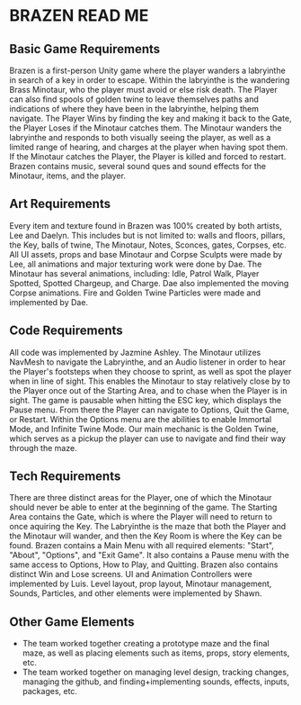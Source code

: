 # BRAZEN READ ME
## Basic Game Requirements
Brazen is a first-person Unity game where the player wanders a labryinthe in search of a key in order to escape. Within the labryinthe is the wandering Brass Minotaur, who the player must avoid or else risk death. The Player can also find spools of golden twine to leave themselves paths and indications of where they have been in the labryinthe, helping them navigate. The Player Wins by finding the key and making it back to the Gate, the Player Loses if the Minotaur catches them. 
The Minotaur wanders the labryinthe and responds to both visually seeing the player, as well as a limited range of hearing, and charges at the player when having spot them. If the Minotaur catches the Player, the Player is killed and forced to restart. 
Brazen contains music, several sound ques and sound effects for the Minotaur, items, and the player. 
## Art Requirements
Every item and texture found in Brazen was 100% created by both artists, Lee and Daelyn. This includes but is not limited to: walls and floors, pillars, the Key, balls of twine, The Minotaur, Notes, Sconces, gates, Corpses, etc. All UI assets, props and base Minotaur and Corpse Sculpts were made by Lee, all animations and major texturing work were done by Dae. The Minotaur has several animations, including: Idle, Patrol Walk, Player Spotted, Spotted Chargeup, and Charge. Dae also implemented the moving Corpse animations. 
Fire and Golden Twine Particles were made and implemented by Dae. 
## Code Requirements
All code was implemented by Jazmine Ashley. 
The Minotaur utilizes NavMesh to navigate the Labryinthe, and an Audio listener in order to hear the Player's footsteps when they choose to sprint, as well as spot the player when in line of sight. This enables the Minotaur to stay relatively close by to the Player once out of the Starting Area, and to chase when the Player is in sight. 
The game is pausable when hitting the ESC key, which displays the Pause menu. From there the Player can navigate to Options, Quit the Game, or Restart. Within the Options menu are the abilities to enable Immortal Mode, and Infinite Twine Mode. 
Our main mechanic is the Golden Twine, which serves as a pickup the player can use to navigate and find their way through the maze.
## Tech Requirements
There are three distinct areas for the Player, one of which the Minotaur should never be able to enter at the beginning of the game. The Starting Area contains the Gate, which is where the Player will need to return to once aquiring the Key. The Labryinthe is the maze that both the Player and the Minotaur will wander, and then the Key Room is where the Key can be found. 
Brazen contains a Main Menu with all required elements: "Start", "About", "Options", and "Exit Game". It also contains a Pause menu with the same access to Options, How to Play, and Quitting. Brazen also contains distinct Win and Lose screens. 
UI and Animation Controllers were implemented by Luis. Level layout, prop layout, Minotaur management, Sounds, Particles, and other elements were implemented by Shawn.  
## Other Game Elements
- The team worked together creating a prototype maze and the final maze, as well as placing elements such as items, props, story elements, etc.
- The team worked together on managing level design, tracking changes, managing the github, and finding+implementing sounds, effects, inputs, packages, etc. 
